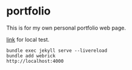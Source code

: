 # portfolio
This is for my own personal portfolio web page.

[link](http://localhost:4000) for local test.

```
bundle exec jekyll serve --livereload
bundle add webrick
http://localhost:4000
```
